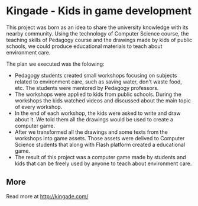 Kingade - Kids in game development
=============

This project was born as an idea to share the university knowledge with its nearby community. Using the technology of Computer Science course, the teaching skills of Pedagogy course and the drawings made by kids of public schools, we could produce educational materials to teach about environment care.

The plan we executed was the folowing:
	
* Pedagogy students created small workshops focusing on subjects related to environment care, such as saving water, don't waste food, etc. The students were mentored by Pedagogy professors.
* The workshops were applied to kids from public schools. During the workshops the kids watched videos and discussed about the main topic of every workshop.
* In the end of each workshop, the kids were asked to write and draw about it. We told them all the drawings would be used to create a computer game.
* After we transformed all the drawings and some texts from the workshops into game assets. Those assets were delived to Computer Science students that along with Flash platform created a educational game.
* The result of this project was a computer game made by students and kids that can be freely used by anyone to teach about environment care.


## More
Read more at http://kingade.com/